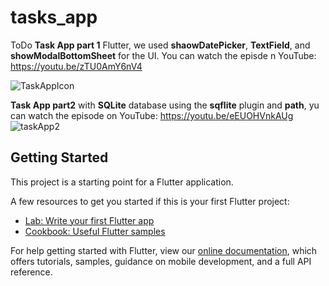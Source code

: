 # tasks_app

ToDo **Task App part 1**  Flutter, we used **shaowDatePicker**, **TextField**, and **showModalBottomSheet** for the UI.
You can watch the episde n YouTube: https://youtu.be/zTU0AmY6nV4


![TaskAppIcon](https://user-images.githubusercontent.com/36349126/172049930-50d6aa7b-6323-49e6-aca0-1f464a02e55f.png)

**Task App part2** with **SQLite** database using the **sqflite** plugin and **path**, yu can watch the episode on YouTube: https://youtu.be/eEUOHVnkAUg
![taskApp2](https://user-images.githubusercontent.com/36349126/173416792-4736ad47-f531-4808-84b9-4a665937396e.png)


## Getting Started

This project is a starting point for a Flutter application.

A few resources to get you started if this is your first Flutter project:

- [Lab: Write your first Flutter app](https://flutter.dev/docs/get-started/codelab)
- [Cookbook: Useful Flutter samples](https://flutter.dev/docs/cookbook)

For help getting started with Flutter, view our
[online documentation](https://flutter.dev/docs), which offers tutorials,
samples, guidance on mobile development, and a full API reference.
